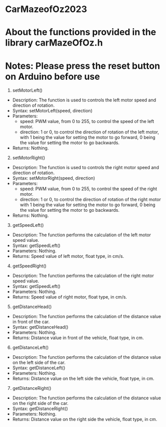 # CarMazeofOz2023
# About the functions provided in the library carMazeOfOz.h
# Notes: Please press the reset button on Arduino before use

1. setMotorLeft()
  - Description: The function is used to controls the left motor speed and direction of rotation.
  - Syntax: setMotorLeft(speed, direction)
  - Parameters:
    - speed: PWM value, from 0 to 255, to control the speed of the left motor.
    - direction: 1 or 0, to control the direction of rotation of the left motor, with 1 being the value for setting the motor to go forward, 0 being the value for setting the motor to go backwards.
  - Returns: Nothing.

2. setMotorRight()
  - Description: The function is used to controls the right motor speed and direction of rotation.
  - Syntax: setMotorRight(speed, direction)
  - Parameters:
    - speed: PWM value, from 0 to 255, to control the speed of the right motor.
    - direction: 1 or 0, to control the direction of rotation of the right motor with 1 being the value for setting the motor to go forward, 0 being the value for setting the motor to go backwards.
  - Returns: Nothing.

3. getSpeedLeft()
  - Description: The function performs the calculation of the left motor speed value.
  - Syntax: getSpeedLeft()
  - Parameters: Nothing.
  - Returns: Speed value of left motor, float type, in cm/s.

4. getSpeedRight()
  - Description: The function performs the calculation of the right motor speed value.
  - Syntax: getSpeedLeft()
  - Parameters: Nothing.
  - Returns: Speed value of right motor, float type, in cm/s. 

5. getDistanceHead()
  - Description: The function performs the calculation of the distance value in front of the car.
  - Syntax: getDistanceHead()
  - Parameters: Nothing.
  - Returns: Distance value in front of the vehicle, float type, in cm.

6. getDistanceLeft()
  - Description: The function performs the calculation of the distance value on the left side of the car.
  - Syntax: getDistanceLeft()
  - Parameters: Nothing.
  - Returns: Distance value on the left side the vehicle, float type, in cm.

7. getDistanceRight()
  - Description: The function performs the calculation of the distance value on the right side of the car.
  - Syntax: getDistanceRight()
  - Parameters: Nothing.
  - Returns: Distance value on the right side the vehicle, float type, in cm.
